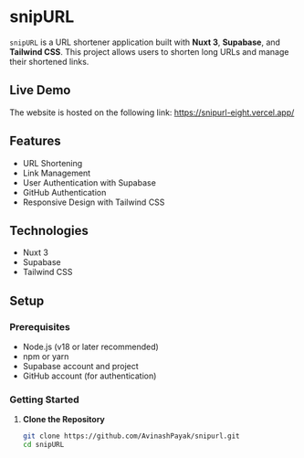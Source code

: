 # snipURL

`snipURL` is a URL shortener application built with **Nuxt 3**, **Supabase**, and **Tailwind CSS**. This project allows users to shorten long URLs and manage their shortened links.

## Live Demo
The website is hosted on the following link: https://snipurl-eight.vercel.app/

## Features

- URL Shortening
- Link Management
- User Authentication with Supabase
- GitHub Authentication
- Responsive Design with Tailwind CSS

## Technologies

- Nuxt 3
- Supabase
- Tailwind CSS

## Setup

### Prerequisites

- Node.js (v18 or later recommended)
- npm or yarn
- Supabase account and project
- GitHub account (for authentication)

### Getting Started

1. **Clone the Repository**

   ```bash
   git clone https://github.com/AvinashPayak/snipurl.git
   cd snipURL
